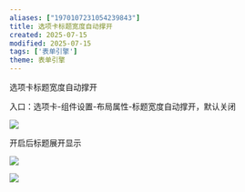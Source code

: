 ```yaml
---
aliases: ["1970107231054239843"]
title: 选项卡标题宽度自动撑开
created: 2025-07-15
modified: 2025-07-15
tags: ['表单引擎']
theme: 表单引擎
---
```


选项卡标题宽度自动撑开

入口：选项卡-组件设置-布局属性-标题宽度自动撑开，默认关闭

![](3a645c66a7da82b76eeca26162f349a4.jpg)

开启后标题展开显示

![](f1a7cb3ac0c5c989f2c52a011b672a6f.jpg)

![](5f43255e0c83f52b537632c8fa5d21cc.jpg)